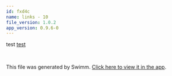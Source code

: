 ```yaml
---
id: fxd4c
name: links - 10
file_version: 1.0.2
app_version: 0.9.6-0
---
```


test [test](test.lo97l.sw.md)

<br/>

This file was generated by Swimm. [Click here to view it in the app](http://localhost:5000/repos/Z2l0aHViJTNBJTNBYmxvZyUzQSUzQWRvdWVr/docs/fxd4c).